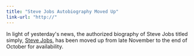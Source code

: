 ```yaml
---
title: "Steve Jobs Autobiography Moved Up"
link-url: "http://"
---
```

<p>In light of yesterday's news, the authorized biography of Steve Jobs titled simply, <a href="http://www.amazon.ca/gp/product/1451648537/ref=as_li_ss_tl?ie=UTF8&tag=farawsoclos0a-20&linkCode=as2&camp=15121&creative=390961&creativeASIN=1451648537">Steve Jobs</a>, has been moved up from late November to the end of October for availability.</p>
